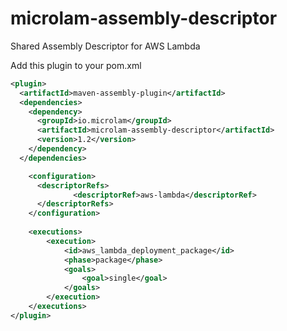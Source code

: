 # microlam-assembly-descriptor
Shared Assembly Descriptor for AWS Lambda

Add this plugin to your pom.xml

```pom.xml
<plugin>
  <artifactId>maven-assembly-plugin</artifactId>
  <dependencies>
    <dependency>
      <groupId>io.microlam</groupId>
      <artifactId>microlam-assembly-descriptor</artifactId>
      <version>1.2</version>
    </dependency>
  </dependencies>

    <configuration>
      <descriptorRefs>
              <descriptorRef>aws-lambda</descriptorRef>
      </descriptorRefs>
    </configuration>
    
    <executions>
        <execution>
            <id>aws_lambda_deployment_package</id>
            <phase>package</phase>
            <goals>
                <goal>single</goal>
            </goals>
        </execution>
    </executions>
</plugin>
```
